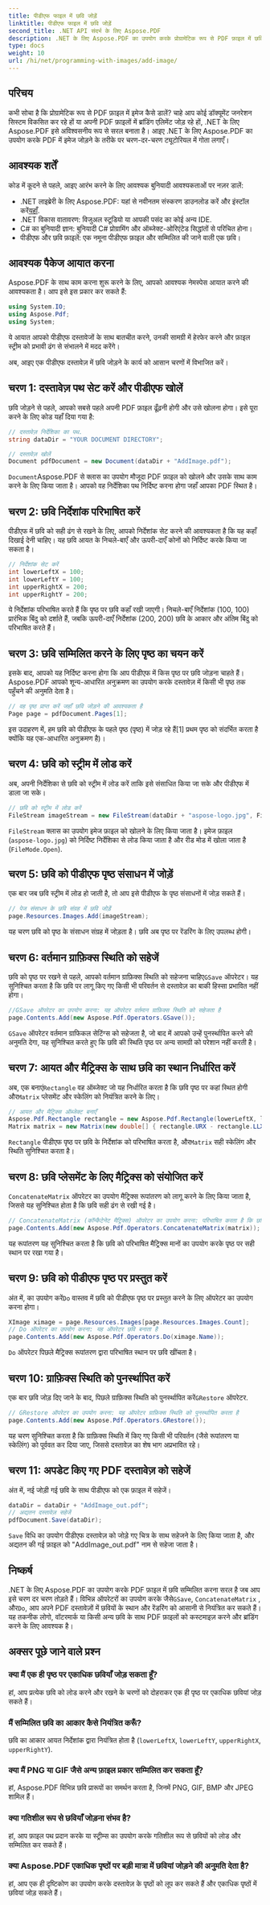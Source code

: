 ```yaml
---
title: पीडीएफ फाइल में छवि जोड़ें
linktitle: पीडीएफ फाइल में छवि जोड़ें
second_title: .NET API संदर्भ के लिए Aspose.PDF
description: .NET के लिए Aspose.PDF का उपयोग करके प्रोग्रामेटिक रूप से PDF फ़ाइल में छवियाँ जोड़ना सीखें। सहज कार्यान्वयन के लिए चरण-दर-चरण मार्गदर्शिका, उदाहरण कोड और FAQ शामिल हैं।
type: docs
weight: 10
url: /hi/net/programming-with-images/add-image/
---
```

## परिचय

कभी सोचा है कि प्रोग्रामेटिक रूप से PDF फ़ाइल में इमेज कैसे डालें? चाहे आप कोई डॉक्यूमेंट जनरेशन सिस्टम विकसित कर रहे हों या अपनी PDF फ़ाइलों में ब्रांडिंग एलिमेंट जोड़ रहे हों, .NET के लिए Aspose.PDF इसे अविश्वसनीय रूप से सरल बनाता है। आइए .NET के लिए Aspose.PDF का उपयोग करके PDF में इमेज जोड़ने के तरीके पर चरण-दर-चरण ट्यूटोरियल में गोता लगाएँ।

## आवश्यक शर्तें

कोड में कूदने से पहले, आइए आरंभ करने के लिए आवश्यक बुनियादी आवश्यकताओं पर नज़र डालें:

- .NET लाइब्रेरी के लिए Aspose.PDF: यहां से नवीनतम संस्करण डाउनलोड करें और इंस्टॉल करें[यहाँ](https://releases.aspose.com/pdf/net/).
- .NET विकास वातावरण: विजुअल स्टूडियो या आपकी पसंद का कोई अन्य IDE.
- C# का बुनियादी ज्ञान: बुनियादी C# प्रोग्रामिंग और ऑब्जेक्ट-ओरिएंटेड सिद्धांतों से परिचित होना।
- पीडीएफ और छवि फ़ाइलें: एक नमूना पीडीएफ फ़ाइल और सम्मिलित की जाने वाली एक छवि।

## आवश्यक पैकेज आयात करना

Aspose.PDF के साथ काम करना शुरू करने के लिए, आपको आवश्यक नेमस्पेस आयात करने की आवश्यकता है। आप इसे इस प्रकार कर सकते हैं:

```csharp
using System.IO;
using Aspose.Pdf;
using System;
```

ये आयात आपको पीडीएफ दस्तावेजों के साथ बातचीत करने, उनकी सामग्री में हेरफेर करने और फ़ाइल स्ट्रीम को प्रभावी ढंग से संभालने में मदद करेंगे।

अब, आइए एक पीडीएफ दस्तावेज़ में छवि जोड़ने के कार्य को आसान चरणों में विभाजित करें।

## चरण 1: दस्तावेज़ पथ सेट करें और पीडीएफ खोलें

छवि जोड़ने से पहले, आपको सबसे पहले अपनी PDF फ़ाइल ढूँढ़नी होगी और उसे खोलना होगा। इसे पूरा करने के लिए कोड यहाँ दिया गया है:

```csharp
// दस्तावेज़ निर्देशिका का पथ.
string dataDir = "YOUR DOCUMENT DIRECTORY";

// दस्तावेज़ खोलें
Document pdfDocument = new Document(dataDir + "AddImage.pdf");
```
`Document`Aspose.PDF से क्लास का उपयोग मौजूदा PDF फ़ाइल को खोलने और उसके साथ काम करने के लिए किया जाता है। आपको वह निर्देशिका पथ निर्दिष्ट करना होगा जहाँ आपका PDF स्थित है।

## चरण 2: छवि निर्देशांक परिभाषित करें

पीडीएफ में छवि को सही ढंग से रखने के लिए, आपको निर्देशांक सेट करने की आवश्यकता है कि यह कहाँ दिखाई देनी चाहिए। यह छवि आयत के निचले-बाएँ और ऊपरी-दाएँ कोनों को निर्दिष्ट करके किया जा सकता है।

```csharp
// निर्देशांक सेट करें
int lowerLeftX = 100;
int lowerLeftY = 100;
int upperRightX = 200;
int upperRightY = 200;
```
ये निर्देशांक परिभाषित करते हैं कि पृष्ठ पर छवि कहाँ रखी जाएगी। निचले-बाएँ निर्देशांक (100, 100) प्रारंभिक बिंदु को दर्शाते हैं, जबकि ऊपरी-दाएँ निर्देशांक (200, 200) छवि के आकार और अंतिम बिंदु को परिभाषित करते हैं।

## चरण 3: छवि सम्मिलित करने के लिए पृष्ठ का चयन करें

इसके बाद, आपको यह निर्दिष्ट करना होगा कि आप पीडीएफ में किस पृष्ठ पर छवि जोड़ना चाहते हैं। Aspose.PDF आपको शून्य-आधारित अनुक्रमण का उपयोग करके दस्तावेज़ में किसी भी पृष्ठ तक पहुँचने की अनुमति देता है।

```csharp
// वह पृष्ठ प्राप्त करें जहाँ छवि जोड़ने की आवश्यकता है
Page page = pdfDocument.Pages[1];
```
इस उदाहरण में, हम छवि को पीडीएफ के पहले पृष्ठ (पृष्ठ) में जोड़ रहे हैं[1] प्रथम पृष्ठ को संदर्भित करता है क्योंकि यह एक-आधारित अनुक्रमण है)।

## चरण 4: छवि को स्ट्रीम में लोड करें

अब, अपनी निर्देशिका से छवि को स्ट्रीम में लोड करें ताकि इसे संसाधित किया जा सके और पीडीएफ में डाला जा सके।

```csharp
// छवि को स्ट्रीम में लोड करें
FileStream imageStream = new FileStream(dataDir + "aspose-logo.jpg", FileMode.Open);
```
`FileStream` क्लास का उपयोग इमेज फ़ाइल को खोलने के लिए किया जाता है। इमेज फ़ाइल (`aspose-logo.jpg`) को निर्दिष्ट निर्देशिका से लोड किया जाता है और रीड मोड में खोला जाता है (`FileMode.Open`).

## चरण 5: छवि को पीडीएफ पृष्ठ संसाधन में जोड़ें

एक बार जब छवि स्ट्रीम में लोड हो जाती है, तो आप इसे पीडीएफ के पृष्ठ संसाधनों में जोड़ सकते हैं।

```csharp
// पेज संसाधन के छवि संग्रह में छवि जोड़ें
page.Resources.Images.Add(imageStream);
```
यह चरण छवि को पृष्ठ के संसाधन संग्रह में जोड़ता है। छवि अब पृष्ठ पर रेंडरिंग के लिए उपलब्ध होगी।

## चरण 6: वर्तमान ग्राफ़िक्स स्थिति को सहेजें

 छवि को पृष्ठ पर रखने से पहले, आपको वर्तमान ग्राफ़िक्स स्थिति को सहेजना चाहिए`GSave` ऑपरेटर। यह सुनिश्चित करता है कि छवि पर लागू किए गए किसी भी परिवर्तन से दस्तावेज़ का बाकी हिस्सा प्रभावित नहीं होगा।

```csharp
//GSave ऑपरेटर का उपयोग करना: यह ऑपरेटर वर्तमान ग्राफ़िक्स स्थिति को सहेजता है
page.Contents.Add(new Aspose.Pdf.Operators.GSave());
```
`GSave` ऑपरेटर वर्तमान ग्राफिकल सेटिंग्स को सहेजता है, जो बाद में आपको उन्हें पुनर्स्थापित करने की अनुमति देगा, यह सुनिश्चित करते हुए कि छवि की स्थिति पृष्ठ पर अन्य सामग्री को परेशान नहीं करती है।

## चरण 7: आयत और मैट्रिक्स के साथ छवि का स्थान निर्धारित करें

 अब, एक बनाएं`Rectangle` वह ऑब्जेक्ट जो यह निर्धारित करता है कि छवि पृष्ठ पर कहां स्थित होगी और`Matrix` प्लेसमेंट और स्केलिंग को नियंत्रित करने के लिए।

```csharp
// आयत और मैट्रिक्स ऑब्जेक्ट बनाएँ
Aspose.Pdf.Rectangle rectangle = new Aspose.Pdf.Rectangle(lowerLeftX, lowerLeftY, upperRightX, upperRightY);
Matrix matrix = new Matrix(new double[] { rectangle.URX - rectangle.LLX, 0, 0, rectangle.URY - rectangle.LLY, rectangle.LLX, rectangle.LLY });
```
`Rectangle` पीडीएफ पृष्ठ पर छवि के निर्देशांक को परिभाषित करता है, और`Matrix` सही स्केलिंग और स्थिति सुनिश्चित करता है।

## चरण 8: छवि प्लेसमेंट के लिए मैट्रिक्स को संयोजित करें

`ConcatenateMatrix` ऑपरेटर का उपयोग मैट्रिक्स रूपांतरण को लागू करने के लिए किया जाता है, जिससे यह सुनिश्चित होता है कि छवि सही ढंग से रखी गई है।

```csharp
// ConcatenateMatrix (कॉन्कैटेनेट मैट्रिक्स) ऑपरेटर का उपयोग करना: परिभाषित करता है कि छवि को कैसे रखा जाना चाहिए
page.Contents.Add(new Aspose.Pdf.Operators.ConcatenateMatrix(matrix));
```
यह रूपांतरण यह सुनिश्चित करता है कि छवि को परिभाषित मैट्रिक्स मानों का उपयोग करके पृष्ठ पर सही स्थान पर रखा गया है।

## चरण 9: छवि को पीडीएफ पृष्ठ पर प्रस्तुत करें

 अंत में, का उपयोग करें`Do` वास्तव में छवि को पीडीएफ पृष्ठ पर प्रस्तुत करने के लिए ऑपरेटर का उपयोग करना होगा।

```csharp
XImage ximage = page.Resources.Images[page.Resources.Images.Count];
// Do ऑपरेटर का उपयोग करना: यह ऑपरेटर छवि बनाता है
page.Contents.Add(new Aspose.Pdf.Operators.Do(ximage.Name));
```
`Do` ऑपरेटर पिछले मैट्रिक्स रूपांतरण द्वारा परिभाषित स्थान पर छवि खींचता है।

## चरण 10: ग्राफ़िक्स स्थिति को पुनर्स्थापित करें

 एक बार छवि जोड़ दिए जाने के बाद, पिछले ग्राफ़िक्स स्थिति को पुनर्स्थापित करें`GRestore` ऑपरेटर.

```csharp
// GRestore ऑपरेटर का उपयोग करना: यह ऑपरेटर ग्राफ़िक्स स्थिति को पुनर्स्थापित करता है
page.Contents.Add(new Aspose.Pdf.Operators.GRestore());
```
यह चरण सुनिश्चित करता है कि ग्राफ़िक्स स्थिति में किए गए किसी भी परिवर्तन (जैसे रूपांतरण या स्केलिंग) को पूर्ववत कर दिया जाए, जिससे दस्तावेज़ का शेष भाग अप्रभावित रहे।

## चरण 11: अपडेट किए गए PDF दस्तावेज़ को सहेजें

अंत में, नई जोड़ी गई छवि के साथ पीडीएफ को एक फ़ाइल में सहेजें।

```csharp
dataDir = dataDir + "AddImage_out.pdf";
// अद्यतन दस्तावेज़ सहेजें
pdfDocument.Save(dataDir);
```
`Save` विधि का उपयोग पीडीएफ दस्तावेज़ को जोड़े गए चित्र के साथ सहेजने के लिए किया जाता है, और अद्यतन की गई फ़ाइल को "AddImage_out.pdf" नाम से सहेजा जाता है।

## निष्कर्ष

.NET के लिए Aspose.PDF का उपयोग करके PDF फ़ाइल में छवि सम्मिलित करना सरल है जब आप इसे चरण दर चरण तोड़ते हैं। विभिन्न ऑपरेटरों का उपयोग करके जैसे`GSave`, `ConcatenateMatrix` , और`Do`, आप अपने PDF दस्तावेज़ों में छवियों के स्थान और रेंडरिंग को आसानी से नियंत्रित कर सकते हैं। यह तकनीक लोगो, वॉटरमार्क या किसी अन्य छवि के साथ PDF फ़ाइलों को कस्टमाइज़ करने और ब्रांडिंग करने के लिए आवश्यक है।

## अक्सर पूछे जाने वाले प्रश्न

### क्या मैं एक ही पृष्ठ पर एकाधिक छवियाँ जोड़ सकता हूँ?  
हां, आप प्रत्येक छवि को लोड करने और रखने के चरणों को दोहराकर एक ही पृष्ठ पर एकाधिक छवियां जोड़ सकते हैं।

### मैं सम्मिलित छवि का आकार कैसे नियंत्रित करूँ?  
छवि का आकार आयत निर्देशांक द्वारा नियंत्रित होता है (`lowerLeftX`, `lowerLeftY`, `upperRightX`, `upperRightY`).

### क्या मैं PNG या GIF जैसे अन्य फ़ाइल प्रकार सम्मिलित कर सकता हूँ?  
हां, Aspose.PDF विभिन्न छवि प्रारूपों का समर्थन करता है, जिनमें PNG, GIF, BMP और JPEG शामिल हैं।

### क्या गतिशील रूप से छवियाँ जोड़ना संभव है?  
हां, आप फ़ाइल पथ प्रदान करके या स्ट्रीम्स का उपयोग करके गतिशील रूप से छवियों को लोड और सम्मिलित कर सकते हैं।

### क्या Aspose.PDF एकाधिक पृष्ठों पर बड़ी मात्रा में छवियां जोड़ने की अनुमति देता है?  
हां, आप एक ही दृष्टिकोण का उपयोग करके दस्तावेज़ के पृष्ठों को लूप कर सकते हैं और एकाधिक पृष्ठों में छवियां जोड़ सकते हैं।